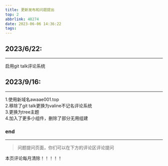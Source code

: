 ```yaml
---
title: 更新发布和问题提出
top: 2
abbrlink: 48274
date: 2023-06-06 14:36:22
tags:
---
```


## 2023/6/22:
---
启用git talk评论系统


## 2023/9/16:
---
1.使用新域名awaae001.top<br>
2.移除了git talk更换为valine不记名评论系统<br>
3.更换为tree主题<br>
4.加入了更多小组件，删除了部分无用组建<br>

### end
---

>问题提问页面，你们可以在下方的评论区评论提问

本页评论每月清除！！！！！
